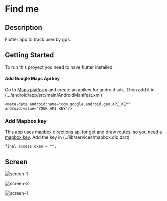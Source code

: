 # Find me

## Description

Flutter app to track user by gps.

## Getting Started

To run this proyect you need to have flutter installed. 

#### Add Google Maps Api key

Go to [Maps platform](https://mapsplatform.google.com/) and create an apikey for android sdk. Then add it in (.../android/app/src/main/AndroidManifest.xml)

 `<meta-data android:name="com.google.android.geo.API_KEY"
            android:value="YOUR API KEY"/>`
 
 ### Add Mapbox key
 This app uses mapbox directions api for get and draw routes, so you need a [mapbox key](https://account.mapbox.com/). Add the key in (../lib/services/mapbox.dio.dart)
 
  `final accessToken = "";` 
 
 ## Screen
 ![screen-1](https://user-images.githubusercontent.com/1006732/215746274-0900b161-afb6-4dc5-8b32-b5823d484785.png)
 
![screen-3](https://user-images.githubusercontent.com/1006732/215746301-e1fba088-d7d5-417b-a331-fcc1caf08608.png)

![screen-1](https://user-images.githubusercontent.com/1006732/218277819-19877c83-9259-44df-af96-63be25988aef.png)
